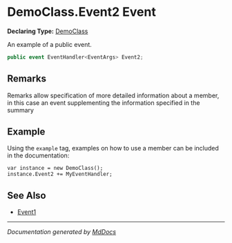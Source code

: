 # DemoClass.Event2 Event

**Declaring Type:** [DemoClass](../Type.md)

An example of a public event.

```csharp
public event EventHandler<EventArgs> Event2;
```

## Remarks

Remarks allow specification of more detailed information about a member, in this case an event supplementing the information specified in the summary

## Example

Using the `example` tag, examples on how to use a member can be included in the documentation:

```
var instance = new DemoClass();
instance.Event2 += MyEventHandler;
```

## See Also

- [Event1](Event1.md)

___

*Documentation generated by [MdDocs](https://github.com/ap0llo/mddocs)*
